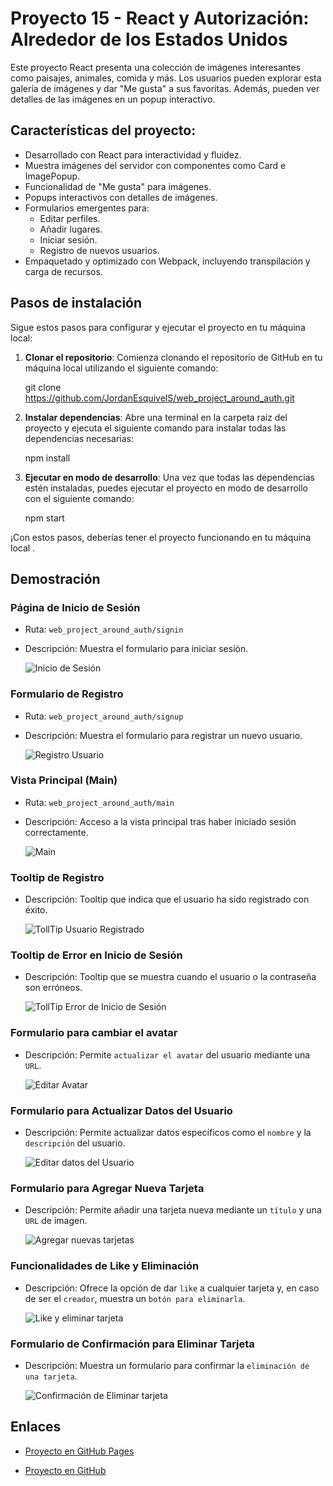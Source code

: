 # Proyecto 15 - React y Autorización: Alrededor de los Estados Unidos

Este proyecto React presenta una colección de imágenes interesantes como paisajes, animales, comida y más. Los usuarios pueden explorar esta galería de imágenes y dar "Me gusta" a sus favoritas. Además, pueden ver detalles de las imágenes en un popup interactivo.

## Características del proyecto:

- Desarrollado con React para interactividad y fluidez.
- Muestra imágenes del servidor con componentes como Card e ImagePopup.
- Funcionalidad de "Me gusta" para imágenes.
- Popups interactivos con detalles de imágenes.
- Formularios emergentes para:
  - Editar perfiles.
  - Añadir lugares.
  - Iniciar sesión.
  - Registro de nuevos usuarios.
- Empaquetado y optimizado con Webpack, incluyendo transpilación y carga de recursos.

## Pasos de instalación

Sigue estos pasos para configurar y ejecutar el proyecto en tu máquina local:

1. **Clonar el repositorio**: Comienza clonando el repositorio de GitHub en tu máquina local utilizando el siguiente comando:

   git clone https://github.com/JordanEsquivelS/web_project_around_auth.git

2. **Instalar dependencias**: Abre una terminal en la carpeta raíz del proyecto y ejecuta el siguiente comando para instalar todas las dependencias necesarias:

   npm install

3. **Ejecutar en modo de desarrollo**: Una vez que todas las dependencias estén instaladas, puedes ejecutar el proyecto en modo de desarrollo con el siguiente comando:

   npm start

¡Con estos pasos, deberías tener el proyecto funcionando en tu máquina local .

## Demostración

### Página de Inicio de Sesión

- Ruta: `web_project_around_auth/signin`
- Descripción: Muestra el formulario para iniciar sesión.

  ![Inicio de Sesión](./src/demo_images/1_PaginaIciarSesion.png)

### Formulario de Registro

- Ruta: `web_project_around_auth/signup`
- Descripción: Muestra el formulario para registrar un nuevo usuario.

  ![Registro Usuario](./src/demo_images/2_RegistroUsuario.png)

### Vista Principal (Main)

- Ruta: `web_project_around_auth/main`
- Descripción: Acceso a la vista principal tras haber iniciado sesión correctamente.

  ![Main](./src/demo_images/3_Main.png)

### Tooltip de Registro

- Descripción: Tooltip que indica que el usuario ha sido registrado con éxito.

  ![TollTip Usuario Registrado](./src/demo_images/4_ConfirmacionRegistro.png)

### Tooltip de Error en Inicio de Sesión

- Descripción: Tooltip que se muestra cuando el usuario o la contraseña son erróneos.

  ![TollTip Error de Inicio de Sesión](./src/demo_images/5_ErrorContra.png)

### Formulario para cambiar el avatar

- Descripción: Permite `actualizar el avatar` del usuario mediante una `URL`.

  ![Editar Avatar](./src/demo_images/6_EditAvatar.png)

### Formulario para Actualizar Datos del Usuario

- Descripción: Permite actualizar datos específicos como el `nombre` y la `descripción` del usuario.

  ![Editar datos del Usuario](./src/demo_images/7_EditarDatosUsuario.png)

### Formulario para Agregar Nueva Tarjeta

- Descripción: Permite añadir una tarjeta nueva mediante un `título` y una `URL` de imagen.

  ![Agregar nuevas tarjetas](./src/demo_images/8_AgregarTarjeta.png)

### Funcionalidades de Like y Eliminación

- Descripción: Ofrece la opción de dar `like` a cualquier tarjeta y, en caso de ser el `creador`, muestra un `botón para eliminarla`.

  ![Like y eliminar tarjeta](./src/demo_images/9_Like_BoteBasura.png)

### Formulario de Confirmación para Eliminar Tarjeta

- Descripción: Muestra un formulario para confirmar la `eliminación de una tarjeta`.

  ![Confirmación de Eliminar tarjeta](./src/demo_images/10_EliminarTarjeta.png)

## Enlaces

- [Proyecto en GitHub Pages](https://jordanesquivels.github.io/web_project_around_auth/)

- [Proyecto en GitHub](https://github.com/JordanEsquivelS/web_project_around_auth/tree/main)
